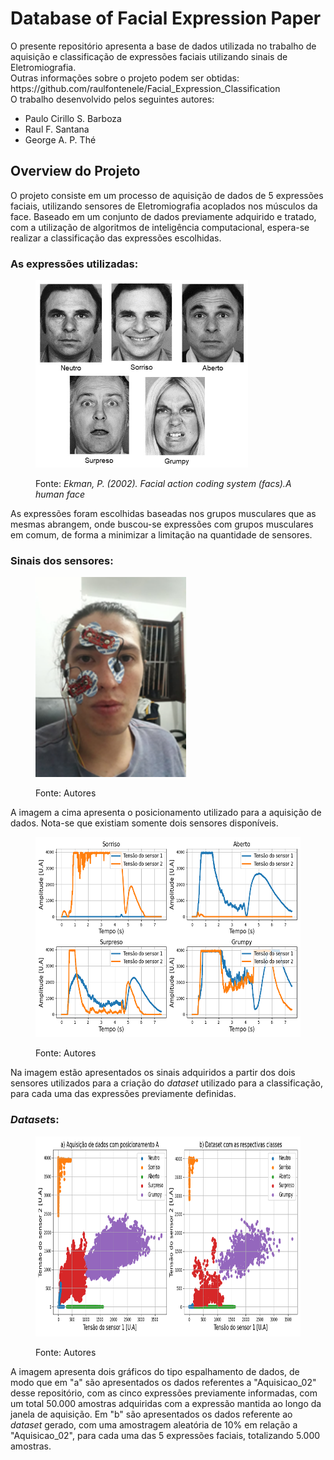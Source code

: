 # Database of Facial Expression Paper

<div>
  <article>
    O presente repositório apresenta a base de dados utilizada no trabalho de aquisição e classificação de expressões faciais utilizando sinais de Eletromiografia.
    <br>
    Outras informações sobre o projeto podem ser obtidas: https://github.com/raulfontenele/Facial_Expression_Classification
  </article>
  <div>
    O trabalho desenvolvido pelos seguintes autores: 
    <ul>
      <li>Paulo Cirillo S. Barboza</li>
      <li>Raul F. Santana</li>
      <li>George A. P. Thé</li>
    </ul>
  </div>
</div>

## Overview do Projeto
<div>
  O projeto consiste em um processo de aquisição de dados de 5 expressões faciais, utilizando sensores de Eletromiografia acoplados nos músculos da face. Baseado em um conjunto    de dados previamente adquirido e tratado, com a utilização de algoritmos de inteligência computacional, espera-se realizar a classificação das expressões escolhidas.
</div>
<div>
  <h3> As expressões utilizadas: </h3>
  <figure>
  <img height="300em" src="https://github.com/raulfontenele/Facial_Expression_Classification/blob/master/Images%20Overview/GestosC.jpg"/>
    <p>Fonte: <i>Ekman, P. (2002).  Facial action coding system (facs).A human face</i> </p>
    </figure>
  <article>
    As expressões foram escolhidas baseadas nos grupos musculares que as mesmas abrangem, onde buscou-se expressões com grupos musculares em comum, de forma a minimizar a             limitação na quantidade de sensores.
  </article>
</div>

<div>
  <h3> Sinais dos sensores: </h3>
  <div>
    <figure>
      <img height="320em" src="https://github.com/raulfontenele/Facial_Expression_Classification/blob/master/Images%20Overview/posicionamento2.png"/>
      <p>Fonte: Autores </p>
     </figure>
     <article>
       A imagem a cima apresenta o posicionamento utilizado para a aquisição de dados. Nota-se que existiam somente dois sensores disponíveis.
    </article>
  </div>
  <div>                                                                                                                                              
    <figure>
      <img height="320em" src="https://github.com/raulfontenele/Facial_Expression_Classification/blob/master/Images%20Overview/sinaisDepoisLG.png"/>
      <p>Fonte: Autores </p>
     </figure>
    <article>
       Na imagem estão apresentados os sinais adquiridos a partir dos dois sensores utilizados para a criação do <i>dataset</i> utilizado para a classificação, para cada uma das          expressões previamente definidas.
    </article>
  </div>                                                                                                                                               
</div>

<div>
  <h3> <i>Dataset</i>s: </h3>
  <figure>
    <img height="320em" src="https://github.com/raulfontenele/Facial_Expression_Classification/blob/master/Images%20Overview/dataset_aquisicaoLG2.png"/>
    <p>Fonte: Autores </p>
  </figure>
  <article>
    A imagem apresenta dois gráficos do tipo espalhamento de dados, de modo que em "a" são apresentados os dados referentes a "Aquisicao_02" desse repositório, com as cinco expressões previamente informadas, com um total 50.000 amostras adquiridas com a expressão mantida ao longo da janela de aquisição. Em "b" são apresentados os dados referente ao <i>dataset</i> gerado, com uma amostragem aleatória de 10% em relação a "Aquisicao_02", para cada uma das 5 expressões faciais, totalizando 5.000 amostras.
  </article>
</div>
